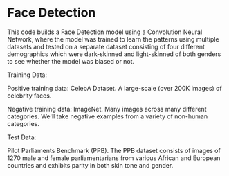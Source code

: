 # Face Detection

This code builds a Face Detection model using a Convolution Neural Network, where the model was trained to learn the patterns using multiple datasets and tested on a separate dataset consisting of four different demographics which were dark-skinned and light-skinned of both genders to see whether the model was biased or not.

Training Data:

Positive training data: CelebA Dataset. A large-scale (over 200K images) of celebrity faces.

Negative training data: ImageNet. Many images across many different categories. We'll take negative examples from a variety of non-human categories.

Test Data: 

Pilot Parliaments Benchmark (PPB). The PPB dataset consists of images of 1270 male and female parliamentarians from various African and European countries and exhibits parity in both skin tone and gender.
